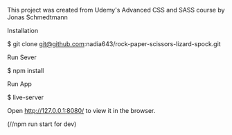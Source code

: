 This project was created from Udemy's Advanced CSS and SASS course by Jonas Schmedtmann

Installation

$ git clone git@github.com:nadia643/rock-paper-scissors-lizard-spock.git

Run Sever

$ npm install

Run App

$ live-server

Open http://127.0.0.1:8080/ to view it in the browser.


(//npm run start for dev)


